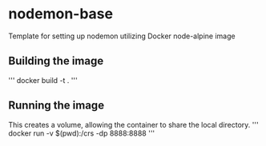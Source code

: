 # nodemon-base
Template for setting up nodemon utilizing Docker node-alpine image

## Building the image
'''
docker build -t <desired-image-tag> .
'''
  
## Running the image
This creates a volume, allowing the container to share the local directory.
'''
docker run -v $(pwd):/crs -dp 8888:8888 <image-tag>
'''
